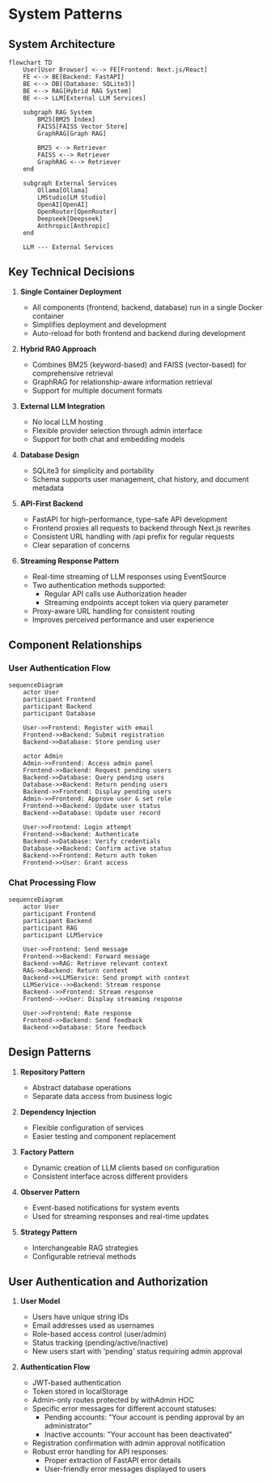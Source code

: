 # System Patterns

## System Architecture

```mermaid
flowchart TD
    User[User Browser] <--> FE[Frontend: Next.js/React]
    FE <--> BE[Backend: FastAPI]
    BE <--> DB[(Database: SQLite3)]
    BE <--> RAG[Hybrid RAG System]
    BE <--> LLM[External LLM Services]
    
    subgraph RAG System
        BM25[BM25 Index]
        FAISS[FAISS Vector Store]
        GraphRAG[Graph RAG]
        
        BM25 <--> Retriever
        FAISS <--> Retriever
        GraphRAG <--> Retriever
    end
    
    subgraph External Services
        Ollama[Ollama]
        LMStudio[LM Studio]
        OpenAI[OpenAI]
        OpenRouter[OpenRouter]
        Deepseek[Deepseek]
        Anthropic[Anthropic]
    end
    
    LLM --- External Services
```

## Key Technical Decisions

1. **Single Container Deployment**
   - All components (frontend, backend, database) run in a single Docker container
   - Simplifies deployment and development
   - Auto-reload for both frontend and backend during development

2. **Hybrid RAG Approach**
   - Combines BM25 (keyword-based) and FAISS (vector-based) for comprehensive retrieval
   - GraphRAG for relationship-aware information retrieval
   - Support for multiple document formats

3. **External LLM Integration**
   - No local LLM hosting
   - Flexible provider selection through admin interface
   - Support for both chat and embedding models

4. **Database Design**
   - SQLite3 for simplicity and portability
   - Schema supports user management, chat history, and document metadata

5. **API-First Backend**
    - FastAPI for high-performance, type-safe API development
    - Frontend proxies all requests to backend through Next.js rewrites
    - Consistent URL handling with /api prefix for regular requests
    - Clear separation of concerns

6. **Streaming Response Pattern**
    - Real-time streaming of LLM responses using EventSource
    - Two authentication methods supported:
      - Regular API calls use Authorization header
      - Streaming endpoints accept token via query parameter
    - Proxy-aware URL handling for consistent routing
    - Improves perceived performance and user experience

## Component Relationships

### User Authentication Flow

```mermaid
sequenceDiagram
    actor User
    participant Frontend
    participant Backend
    participant Database
    
    User->>Frontend: Register with email
    Frontend->>Backend: Submit registration
    Backend->>Database: Store pending user
    
    actor Admin
    Admin->>Frontend: Access admin panel
    Frontend->>Backend: Request pending users
    Backend->>Database: Query pending users
    Database->>Backend: Return pending users
    Backend->>Frontend: Display pending users
    Admin->>Frontend: Approve user & set role
    Frontend->>Backend: Update user status
    Backend->>Database: Update user record
    
    User->>Frontend: Login attempt
    Frontend->>Backend: Authenticate
    Backend->>Database: Verify credentials
    Database->>Backend: Confirm active status
    Backend->>Frontend: Return auth token
    Frontend->>User: Grant access
```

### Chat Processing Flow

```mermaid
sequenceDiagram
    actor User
    participant Frontend
    participant Backend
    participant RAG
    participant LLMService
    
    User->>Frontend: Send message
    Frontend->>Backend: Forward message
    Backend->>RAG: Retrieve relevant context
    RAG->>Backend: Return context
    Backend->>LLMService: Send prompt with context
    LLMService-->>Backend: Stream response
    Backend-->>Frontend: Stream response
    Frontend-->>User: Display streaming response
    
    User->>Frontend: Rate response
    Frontend->>Backend: Send feedback
    Backend->>Database: Store feedback
```

## Design Patterns

1. **Repository Pattern**
   - Abstract database operations
   - Separate data access from business logic

2. **Dependency Injection**
   - Flexible configuration of services
   - Easier testing and component replacement

3. **Factory Pattern**
   - Dynamic creation of LLM clients based on configuration
   - Consistent interface across different providers

4. **Observer Pattern**
   - Event-based notifications for system events
   - Used for streaming responses and real-time updates

5. **Strategy Pattern**
   - Interchangeable RAG strategies
   - Configurable retrieval methods

## User Authentication and Authorization

1. **User Model**
   - Users have unique string IDs
   - Email addresses used as usernames
   - Role-based access control (user/admin)
   - Status tracking (pending/active/inactive)
   - New users start with 'pending' status requiring admin approval

2. **Authentication Flow**
   - JWT-based authentication
   - Token stored in localStorage
   - Admin-only routes protected by withAdmin HOC
   - Specific error messages for different account statuses:
     - Pending accounts: "Your account is pending approval by an administrator"
     - Inactive accounts: "Your account has been deactivated"
   - Registration confirmation with admin approval notification
   - Robust error handling for API responses:
     - Proper extraction of FastAPI error details
     - User-friendly error messages displayed to users